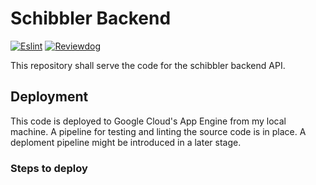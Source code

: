 # Schibbler Backend

[![Eslint](https://github.com/schostin/schibbler-backend/actions/workflows/test.yaml/badge.svg)](https://github.com/schostin/schibbler-backend/actions/workflows/test.yaml)
[![Reviewdog](https://github.com/schostin/schibbler-backend/actions/workflows/reviewdog.yaml/badge.svg)](https://github.com/schostin/schibbler-backend/actions/workflows/reviewdog.yaml)

This repository shall serve the code for the schibbler backend API.

## Deployment

This code is deployed to Google Cloud's App Engine from my local machine.
A pipeline for testing and linting the source code is in place.
A deploment pipeline might be introduced in a later stage.

### Steps to deploy
